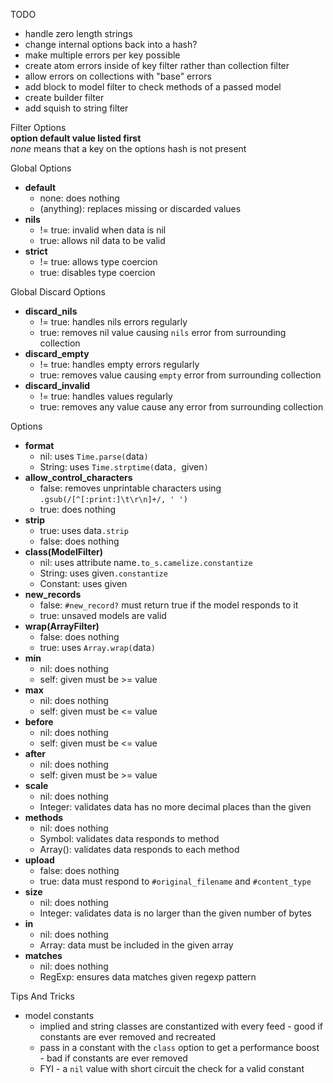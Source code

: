 TODO
* handle zero length strings
* change internal options back into a hash?
* make multiple errors per key possible
* create atom errors inside of key filter rather than collection filter
* allow errors on collections with "base" errors
* add block to model filter to check methods of a passed model
* create builder filter
* add squish to string filter

Filter Options  
__option default value listed first__   
_none_ means that a key on the options hash is not present


Global Options
* **default**
  * none: does nothing
  * (anything): replaces missing or discarded values
* **nils**
  * != true: invalid when data is nil
  * true: allows nil data to be valid
* **strict**
  * != true: allows type coercion
  * true: disables type coercion

Global Discard Options
* **discard_nils**
  * != true: handles nils errors regularly
  * true: removes nil value causing `nils` error from surrounding collection
* **discard_empty**
  * != true: handles empty errors regularly
  * true: removes value causing `empty` error from surrounding collection
* **discard_invalid**
  * != true: handles values regularly
  * true: removes any value cause any error from surrounding collection

Options
* **format**
  * nil: uses `Time.parse(`data`)`
  * String: uses `Time.strptime(`data`, `given`)`
* **allow_control_characters**
  * false: removes unprintable characters using `.gsub(/[^[:print:]\t\r\n]+/, ' ')`
  * true: does nothing
* **strip**
  * true: uses data`.strip`
  * false: does nothing
* **class(ModelFilter)**
  * nil: uses attribute name`.to_s.camelize.constantize`
  * String: uses given`.constantize`
  * Constant: uses given
* **new_records**
  * false: `#new_record?` must return true if the model responds to it
  * true: unsaved models are valid
* **wrap(ArrayFilter)**
  * false: does nothing
  * true: uses `Array.wrap(`data`)`
* **min**
  * nil: does nothing
  * self: given must be >= value
* **max**
  * nil: does nothing
  * self: given must be <= value
* **before**
  * nil: does nothing
  * self: given must be <= value
* **after**
  * nil: does nothing
  * self: given must be >= value
* **scale**
  * nil: does nothing
  * Integer: validates data has no more decimal places than the given
* **methods**
  * nil: does nothing
  * Symbol: validates data responds to method
  * Array(<Symbol>): validates data responds to each method
* **upload**
  * false: does nothing
  * true: data must respond to `#original_filename` and `#content_type`
* **size**
  * nil: does nothing
  * Integer: validates data is no larger than the given number of bytes
* **in**
  * nil: does nothing
  * Array: data must be included in the given array
* **matches**
  * nil: does nothing
  * RegExp: ensures data matches given regexp pattern

Tips And Tricks
* model constants
  * implied and string classes are constantized with every feed - good if constants are ever removed and recreated
  * pass in a constant with the `class` option to get a performance boost - bad if constants are ever removed
  * FYI - a `nil` value with short circuit the check for a valid constant
